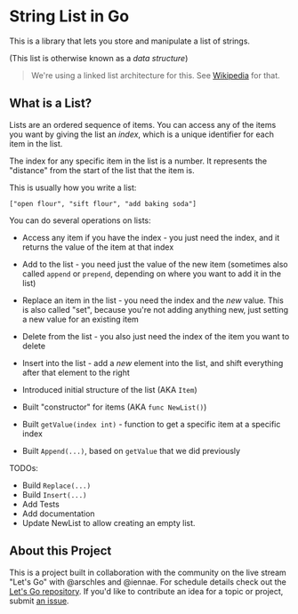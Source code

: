 # String List in Go

This is a library that lets you store and manipulate a list of strings.

(This list is otherwise known as a _data structure_)

>We're using a linked list architecture for this. See [Wikipedia](https://en.wikipedia.org/wiki/Linked_list) for that.

## What is a List?

Lists are an ordered sequence of items. You can access any of the items you want by giving the list an _index_, which is a unique identifier for each item in the list.

The index for any specific item in the list is a number. It represents the "distance" from the start of the list that the item is.

This is usually how you write a list:

```
["open flour", "sift flour", "add baking soda"]
```

You can do several operations on lists:

- Access any item if you have the index - you just need the index, and it returns the value of the item at that index
- Add to the list - you need just the value of the new item (sometimes also called `append` or `prepend`, depending on where you want to add it in the list)
- Replace an item in the list - you need the index and the _new_ value. This is also called "set", because you're not adding anything new, just setting a new value for an existing item
- Delete from the list - you also just need the index of the item you want to delete
- Insert into the list - add a _new_ element into the list, and shift everything after that element to the right


- Introduced initial structure of the list (AKA `Item`)
- Built "constructor" for items (AKA `func NewList()`)
- Built `getValue(index int)` - function to get a specific item at a specific index
- Built `Append(...)`, based on `getValue` that we did previously

TODOs:

- Build `Replace(...)`
- Build `Insert(...)`
- Add Tests
- Add documentation
- Update NewList to allow creating an empty list. 

## About this Project

This is a project built in collaboration with the community on the live stream "Let's Go" with @arschles and @iennae. For schedule details check out the [Let's Go repository](https://github.com/osscda/lets-go-stream). If you'd like to contribute an idea for a topic or project, submit [an issue](https://github.com/osscda/lets-go-stream/issues). 
